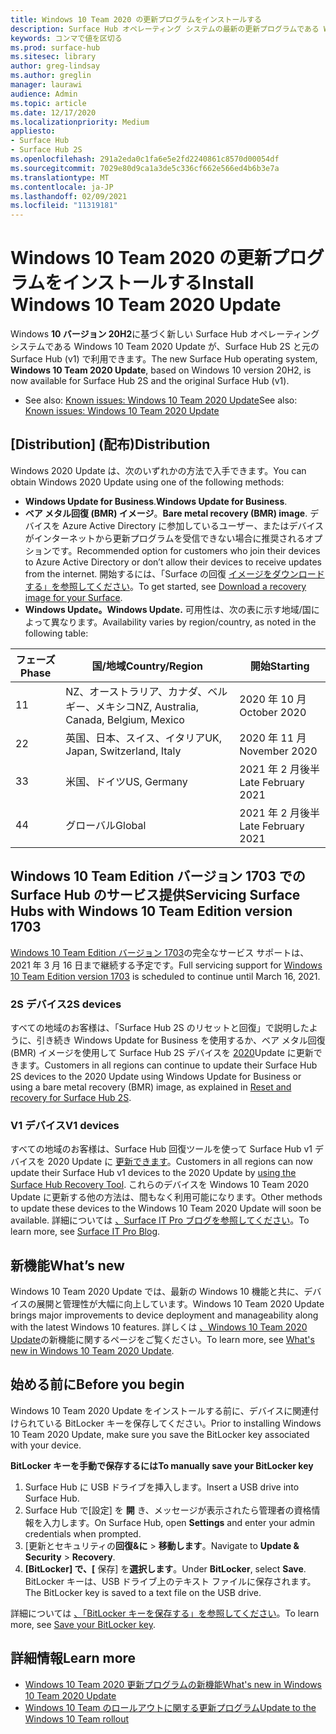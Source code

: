```yaml
---
title: Windows 10 Team 2020 の更新プログラムをインストールする
description: Surface Hub オペレーティング システムの最新の更新プログラムである Windows 10 Team 2020 Update を取得します。
keywords: コンマで値を区切る
ms.prod: surface-hub
ms.sitesec: library
author: greg-lindsay
ms.author: greglin
manager: laurawi
audience: Admin
ms.topic: article
ms.date: 12/17/2020
ms.localizationpriority: Medium
appliesto:
- Surface Hub
- Surface Hub 2S
ms.openlocfilehash: 291a2eda0c1fa6e5e2fd2240861c8570d00054df
ms.sourcegitcommit: 7029e80d9ca1a3de5c336cf662e566ed4b6b3e7a
ms.translationtype: MT
ms.contentlocale: ja-JP
ms.lasthandoff: 02/09/2021
ms.locfileid: "11319181"
---
```

# <span data-ttu-id="d8da9-104">Windows 10 Team 2020 の更新プログラムをインストールする</span><span class="sxs-lookup"><span data-stu-id="d8da9-104">Install Windows 10 Team 2020 Update</span></span> 

<span data-ttu-id="d8da9-105">Windows **10 バージョン 20H2**に基づく新しい Surface Hub オペレーティング システムである Windows 10 Team 2020 Update が、Surface Hub 2S と元の Surface Hub (v1) で利用できます。</span><span class="sxs-lookup"><span data-stu-id="d8da9-105">The new Surface Hub operating system, **Windows 10 Team 2020 Update**, based on Windows 10 version 20H2, is now available for Surface Hub 2S and the original Surface Hub (v1).</span></span> 

- <span data-ttu-id="d8da9-106">See also: [Known issues: Windows 10 Team 2020 Update](surface-hub-2020-team-update-known-issues.md)</span><span class="sxs-lookup"><span data-stu-id="d8da9-106">See also: [Known issues: Windows 10 Team 2020 Update](surface-hub-2020-team-update-known-issues.md)</span></span>

## <span data-ttu-id="d8da9-107">[Distribution] (配布)</span><span class="sxs-lookup"><span data-stu-id="d8da9-107">Distribution</span></span>

<span data-ttu-id="d8da9-108">Windows 2020 Update は、次のいずれかの方法で入手できます。</span><span class="sxs-lookup"><span data-stu-id="d8da9-108">You can obtain Windows 2020 Update using one of the following methods:</span></span>

- <span data-ttu-id="d8da9-109">**Windows Update for Business**.</span><span class="sxs-lookup"><span data-stu-id="d8da9-109">**Windows Update for Business**.</span></span>
- <span data-ttu-id="d8da9-110">**ベア メタル回復 (BMR) イメージ**。</span><span class="sxs-lookup"><span data-stu-id="d8da9-110">**Bare metal recovery (BMR) image**.</span></span> <span data-ttu-id="d8da9-111">デバイスを Azure Active Directory に参加しているユーザー、またはデバイスがインターネットから更新プログラムを受信できない場合に推奨されるオプションです。</span><span class="sxs-lookup"><span data-stu-id="d8da9-111">Recommended option for customers who join their devices to Azure Active Directory or don’t allow their devices to receive updates from the internet.</span></span> <span data-ttu-id="d8da9-112">開始するには、「Surface の回復 [イメージをダウンロードする」を参照してください](https://support.microsoft.com/surfacerecoveryimage)。</span><span class="sxs-lookup"><span data-stu-id="d8da9-112">To get started, see [Download a recovery image for your Surface](https://support.microsoft.com/surfacerecoveryimage).</span></span>
- **<span data-ttu-id="d8da9-113">Windows Update。</span><span class="sxs-lookup"><span data-stu-id="d8da9-113">Windows Update.</span></span>** <span data-ttu-id="d8da9-114">可用性は、次の表に示す地域/国によって異なります。</span><span class="sxs-lookup"><span data-stu-id="d8da9-114">Availability varies by region/country, as noted in the following table:</span></span>

| <span data-ttu-id="d8da9-115">フェーズ</span><span class="sxs-lookup"><span data-stu-id="d8da9-115">Phase</span></span> | <span data-ttu-id="d8da9-116">国/地域</span><span class="sxs-lookup"><span data-stu-id="d8da9-116">Country/Region</span></span>                         | <span data-ttu-id="d8da9-117">開始</span><span class="sxs-lookup"><span data-stu-id="d8da9-117">Starting</span></span>          |
| ----- | -------------------------------------- | ----------------- |
| <span data-ttu-id="d8da9-118">1</span><span class="sxs-lookup"><span data-stu-id="d8da9-118">1</span></span>     | <span data-ttu-id="d8da9-119">NZ、オーストラリア、カナダ、ベルギー、メキシコ</span><span class="sxs-lookup"><span data-stu-id="d8da9-119">NZ, Australia, Canada, Belgium, Mexico</span></span> | <span data-ttu-id="d8da9-120">2020 年 10 月</span><span class="sxs-lookup"><span data-stu-id="d8da9-120">October 2020</span></span>  |
| <span data-ttu-id="d8da9-121">2</span><span class="sxs-lookup"><span data-stu-id="d8da9-121">2</span></span>     | <span data-ttu-id="d8da9-122">英国、日本、スイス、イタリア</span><span class="sxs-lookup"><span data-stu-id="d8da9-122">UK, Japan, Switzerland, Italy</span></span>          | <span data-ttu-id="d8da9-123">2020 年 11 月</span><span class="sxs-lookup"><span data-stu-id="d8da9-123">November 2020</span></span> |
| <span data-ttu-id="d8da9-124">3</span><span class="sxs-lookup"><span data-stu-id="d8da9-124">3</span></span>     | <span data-ttu-id="d8da9-125">米国、ドイツ</span><span class="sxs-lookup"><span data-stu-id="d8da9-125">US, Germany</span></span>                            | <span data-ttu-id="d8da9-126">2021 年 2 月後半</span><span class="sxs-lookup"><span data-stu-id="d8da9-126">Late February 2021</span></span> |
| <span data-ttu-id="d8da9-127">4</span><span class="sxs-lookup"><span data-stu-id="d8da9-127">4</span></span>     | <span data-ttu-id="d8da9-128">グローバル</span><span class="sxs-lookup"><span data-stu-id="d8da9-128">Global</span></span>                                 | <span data-ttu-id="d8da9-129">2021 年 2 月後半</span><span class="sxs-lookup"><span data-stu-id="d8da9-129">Late February 2021</span></span> |

## <span data-ttu-id="d8da9-130">Windows 10 Team Edition バージョン 1703 での Surface Hub のサービス提供</span><span class="sxs-lookup"><span data-stu-id="d8da9-130">Servicing Surface Hubs with Windows 10 Team Edition version 1703</span></span> 

<span data-ttu-id="d8da9-131">[Windows 10 Team Edition バージョン 1703](https://support.microsoft.com/topic/november-12-2019-kb4525245-os-build-15063-2172-dfc81b85-11a6-54ef-4370-11408193419f)の完全なサービス サポートは、2021 年 3 月 16 日まで継続する予定です。</span><span class="sxs-lookup"><span data-stu-id="d8da9-131">Full servicing support for [Windows 10 Team Edition version 1703](https://support.microsoft.com/topic/november-12-2019-kb4525245-os-build-15063-2172-dfc81b85-11a6-54ef-4370-11408193419f) is scheduled to continue until March 16, 2021.</span></span>

### <span data-ttu-id="d8da9-132">2S デバイス</span><span class="sxs-lookup"><span data-stu-id="d8da9-132">2S devices</span></span> 

<span data-ttu-id="d8da9-133">すべての地域のお客様は、「Surface Hub 2S のリセットと回復」で説明したように、引き続き Windows Update for Business を使用するか、ベア メタル回復 (BMR) イメージを使用して Surface Hub 2S デバイスを [2020](surface-hub-2s-recover-reset.md)Update に更新できます。</span><span class="sxs-lookup"><span data-stu-id="d8da9-133">Customers in all regions can continue to update their Surface Hub 2S devices to the 2020 Update using Windows Update for Business or using a bare metal recovery (BMR) image, as explained in [Reset and recovery for Surface Hub 2S](surface-hub-2s-recover-reset.md).</span></span>

### <span data-ttu-id="d8da9-134">V1 デバイス</span><span class="sxs-lookup"><span data-stu-id="d8da9-134">V1 devices</span></span> 

<span data-ttu-id="d8da9-135">すべての地域のお客様は、Surface Hub 回復ツールを使って Surface Hub v1 デバイスを 2020 Update に [更新できます](surface-hub-recovery-tool.md)。</span><span class="sxs-lookup"><span data-stu-id="d8da9-135">Customers in all regions can now update their Surface Hub v1 devices to the 2020 Update by [using the Surface Hub Recovery Tool](surface-hub-recovery-tool.md).</span></span> <span data-ttu-id="d8da9-136">これらのデバイスを Windows 10 Team 2020 Update に更新する他の方法は、間もなく利用可能になります。</span><span class="sxs-lookup"><span data-stu-id="d8da9-136">Other methods to update these devices to the Windows 10 Team 2020 Update will soon be available.</span></span> <span data-ttu-id="d8da9-137">詳細については [、Surface IT Pro ブログを参照してください](https://techcommunity.microsoft.com/t5/surface-it-pro-blog/update-to-the-windows-10-team-rollout/ba-p/1669655)。</span><span class="sxs-lookup"><span data-stu-id="d8da9-137">To learn more, see [Surface IT Pro Blog](https://techcommunity.microsoft.com/t5/surface-it-pro-blog/update-to-the-windows-10-team-rollout/ba-p/1669655).</span></span>
 
## <span data-ttu-id="d8da9-138">新機能</span><span class="sxs-lookup"><span data-stu-id="d8da9-138">What’s new</span></span>

<span data-ttu-id="d8da9-139">Windows 10 Team 2020 Update では、最新の Windows 10 機能と共に、デバイスの展開と管理性が大幅に向上しています。</span><span class="sxs-lookup"><span data-stu-id="d8da9-139">Windows 10 Team 2020 Update brings major improvements to device deployment and manageability along with the latest Windows 10 features.</span></span> <span data-ttu-id="d8da9-140">詳しくは [、Windows 10 Team 2020 Update](surface-hub-2020-update-whats-new.md)の新機能に関するページをご覧ください。</span><span class="sxs-lookup"><span data-stu-id="d8da9-140">To learn more, see [What's new in Windows 10 Team 2020 Update](surface-hub-2020-update-whats-new.md).</span></span>
 
## <span data-ttu-id="d8da9-141">始める前に</span><span class="sxs-lookup"><span data-stu-id="d8da9-141">Before you begin</span></span>

<span data-ttu-id="d8da9-142">Windows 10 Team 2020 Update をインストールする前に、デバイスに関連付けられている BitLocker キーを保存してください。</span><span class="sxs-lookup"><span data-stu-id="d8da9-142">Prior to installing Windows 10 Team 2020 Update, make sure you save the BitLocker key associated with your device.</span></span> 

**<span data-ttu-id="d8da9-143">BitLocker キーを手動で保存するには</span><span class="sxs-lookup"><span data-stu-id="d8da9-143">To manually save your BitLocker key</span></span>**

1. <span data-ttu-id="d8da9-144">Surface Hub に USB ドライブを挿入します。</span><span class="sxs-lookup"><span data-stu-id="d8da9-144">Insert a USB drive into Surface Hub.</span></span>
2. <span data-ttu-id="d8da9-145">Surface Hub で[設定] を **開** き、メッセージが表示されたら管理者の資格情報を入力します。</span><span class="sxs-lookup"><span data-stu-id="d8da9-145">On Surface Hub, open **Settings** and enter your admin credentials when prompted.</span></span>
3. <span data-ttu-id="d8da9-146">[更新とセキュリティの**回復&に**  >  **移動します**。</span><span class="sxs-lookup"><span data-stu-id="d8da9-146">Navigate to **Update & Security** > **Recovery**.</span></span>
4. <span data-ttu-id="d8da9-147">**[BitLocker] で、[** 保存] を**選択します**。</span><span class="sxs-lookup"><span data-stu-id="d8da9-147">Under **BitLocker**, select **Save**.</span></span> <span data-ttu-id="d8da9-148">BitLocker キーは、USB ドライブ上のテキスト ファイルに保存されます。</span><span class="sxs-lookup"><span data-stu-id="d8da9-148">The BitLocker key is saved to a text file on the USB drive.</span></span>

<span data-ttu-id="d8da9-149">詳細については [、「BitLocker キーを保存する」を参照してください](save-bitlocker-key-surface-hub.md)。</span><span class="sxs-lookup"><span data-stu-id="d8da9-149">To learn more, see [Save your BitLocker key](save-bitlocker-key-surface-hub.md).</span></span>

## <span data-ttu-id="d8da9-150">詳細情報</span><span class="sxs-lookup"><span data-stu-id="d8da9-150">Learn more</span></span>

- [<span data-ttu-id="d8da9-151">Windows 10 Team 2020 更新プログラムの新機能</span><span class="sxs-lookup"><span data-stu-id="d8da9-151">What's new in Windows 10 Team 2020 Update</span></span>](surface-hub-2020-update-whats-new.md)
- [<span data-ttu-id="d8da9-152">Windows 10 Team のロールアウトに関する更新プログラム</span><span class="sxs-lookup"><span data-stu-id="d8da9-152">Update to the Windows 10 Team rollout</span></span>](https://techcommunity.microsoft.com/t5/surface-it-pro-blog/update-to-the-windows-10-team-rollout/ba-p/1669655)
